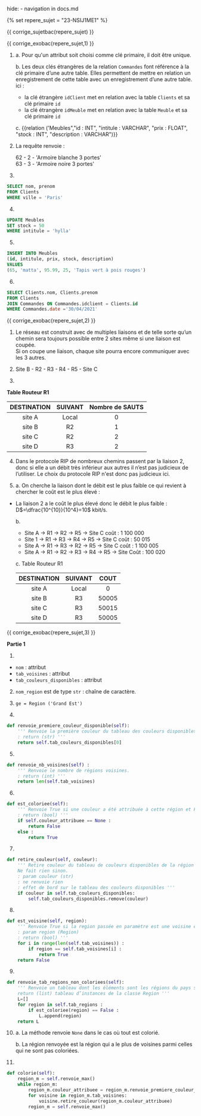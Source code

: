hide: - navigation  in docs.md

{% set repere_sujet = "23-NSIJ1ME1" %}

{{ corrige_sujetbac(repere_sujet) }}


{{ corrige_exobac(repere_sujet,1) }}

1. 
    a. Pour qu'un attribut soit choisi comme clé primaire, il doit être unique.

    b. Les deux clés étrangères de la relation `Commandes` font référence à la clé primaire d’une autre table. Elles permettent de mettre en relation un enregistrement de cette table avec un enregistrement d’une autre table.  
    ici :  
    - la clé étrangère `idClient` met en relation avec la table `Clients` et sa clé primaire `id`  
    - la clé étrangère `idMeuble` met en relation avec la table `Meuble` et sa clé primaire `id` 


    c. {{relation ('Meubles","id : INT", "intitule : VARCHAR", "prix : FLOAT", "stock : INT", "description : VARCHAR")}}

2.  La requête renvoie :  

    62 - 2 - 'Armoire blanche 3 portes'  
    63 - 3 - 'Armoire noire 3 portes'   

3. 
```sql
SELECT nom, prenom
FROM Clients
WHERE ville = 'Paris'
```

4. 
```sql
UPDATE Meubles
SET stock = 50
WHERE intitule = 'hylla'
```

5. 
```sql
INSERT INTO Meubles
(id, intitule, prix, stock, description)
VALUES
(65, 'matta', 95.99, 25, 'Tapis vert à pois rouges')
```

6. 
```sql
SELECT Clients.nom, Clients.prenom
FROM Clients
JOIN Commandes ON Commandes.idclient = Clients.id
WHERE Commandes.date ='30/04/2021'
```



{{ corrige_exobac(repere_sujet,2) }}

1.  Le réseau est construit avec de multiples liaisons et de telle sorte qu’un chemin sera toujours possible entre 2 sites même si une liaison est coupée.  
    Si on coupe une liaison, chaque site pourra encore communiquer avec les 3 autres. 

2.  Site B - R2 - R3 - R4 - R5 - Site C

3. 

**Table Routeur R1**  

|DESTINATION | SUIVANT | Nombre de SAUTS |
|:---:|:---:|:---:|
|site A | Local | 0 |
|site B | R2 | 1 |
|site C | R2 | 2 |
|site D | R3 | 2 |

4. Dans le protocole RIP de nombreux chemins passent par la liaison 2, donc si elle a un débit très inférieur aux autres il n’est pas judicieux de l’utiliser.  Le choix du protocole RIP n'est donc pas judicieux ici.

5.  a. On cherche la liaison dont le débit est le plus faible ce qui revient à chercher le coût est le plus élevé : 
- La liaison 2 a le coût le plus élevé donc le débit le plus faible : D$=\dfrac{10^{10}}{10^4}=10$ kbit/s.

    b. 
    - Site A → R1 → R2 → R5 → Site C coût : 1 100 000  
    - Site 1 → R1 → R3 → R4 → R5 → Site C coût : 50 015  
    - Site A → R1 → R3 → R2 → R5 → Site C coût : 1 100 005  
    - Site A → R1 → R2 → R3 → R4 → R5 → Site Coût : 100 020  


    c. 
    Table Routeur R1  

    |DESTINATION | SUIVANT | COUT |
    |:---:|:---:|:---:|
    |site A | Local | 0 |
    |site B | R3 | 50005 |
    |site C | R3 | 50015 |
    |site D | R3 | 50005 |

  


{{ corrige_exobac(repere_sujet,3) }}

**Partie 1**  


1.  
- `nom` : attribut  
- `tab_voisines` : attribut  
- `tab_couleurs_disponibles` : attribut


2. `nom_region` est de type `str` : chaîne de caractère.

3.  `ge = Region ('Grand Est')`

4. 
```python
def renvoie_premiere_couleur_disponible(self): 
    ''' Renvoie la première couleur du tableau des couleurs disponibles supposé non vide. 
    : return (str) '''
    return self.tab_couleurs_disponibles[0]
```

5.  

```python
def renvoie_nb_voisines(self) :
    ''' Renvoie le nombre de régions voisines. 
    : return (int) '''
    return len(self.tab_voisines)
```

6. 
```python
def est_coloriee(self): 
    ''' Renvoie True si une couleur a été attribuée à cette région et False sinon. 
    : return (bool) '''
    if self.couleur_attribuee == None :
        return False
    else :
        return True
```

7. 
```python
def retire_couleur(self, couleur):
    ''' Retire couleur du tableau de couleurs disponibles de la région si elle est dans ce tableau.
    Ne fait rien sinon. 
    : param couleur (str) 
    : ne renvoie rien 
    : effet de bord sur le tableau des couleurs disponibles ''' 
    if couleur in self.tab_couleurs_disponibles:
        self.tab_couleurs_disponibles.remove(couleur)
```

8.  
```python
def est_voisine(self, region):
    ''' Renvoie True si la region passée en paramètre est une voisine et False sinon. 
    : param region (Region) 
    : return (bool) '''
    for i in range(len(self.tab_voisines)) :
        if region == self.tab_voisines[i] :
            return True
    return False
```

9. 
```python
def renvoie_tab_regions_non_coloriees(self): 
    ''' Renvoie un tableau dont les éléments sont les régions du pays sans couleur attribuée. :
    return (list) tableau d’instances de la classe Region '''
    L=[]
    for region in self.tab_regions :
        if est_coloriee(region) == False :
            L.append(region)
    return L
```

10. a. La méthode renvoie `None` dans le cas où tout est colorié.

    b. La région renvoyée est la région qui a le plus de voisines parmi celles qui ne sont pas coloriées.


11. 
```python
def colorie(self):
    region_m = self.renvoie_max()
    while region_m:
        region_m.couleur_attribuee = region_m.renvoie_premiere_couleur_disponible()
        for voisine in region_m.tab_voisines:
            voisine.retire_couleur(region_m.couleur_attribuee)
        region_m = self.renvoie_max()
```
